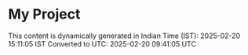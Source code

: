# My Project

This content is dynamically generated in Indian Time (IST): 2025-02-20 15:11:05 IST
Converted to UTC: 2025-02-20 09:41:05 UTC
